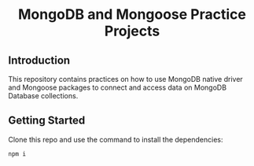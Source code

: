 <div align="center">
    <h1>MongoDB and Mongoose Practice Projects</h1>
</div>

## Introduction
This repository contains practices on how to use MongoDB native driver and Mongoose packages to connect and access data on MongoDB Database collections.

## Getting Started
Clone this repo and use the command to install the dependencies:

```
npm i
```